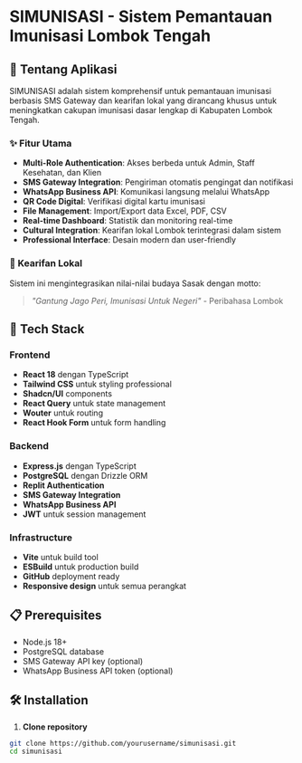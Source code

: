 # SIMUNISASI - Sistem Pemantauan Imunisasi Lombok Tengah

## 🏥 Tentang Aplikasi

SIMUNISASI adalah sistem komprehensif untuk pemantauan imunisasi berbasis SMS Gateway dan kearifan lokal yang dirancang khusus untuk meningkatkan cakupan imunisasi dasar lengkap di Kabupaten Lombok Tengah.

### ✨ Fitur Utama

- **Multi-Role Authentication**: Akses berbeda untuk Admin, Staff Kesehatan, dan Klien
- **SMS Gateway Integration**: Pengiriman otomatis pengingat dan notifikasi
- **WhatsApp Business API**: Komunikasi langsung melalui WhatsApp
- **QR Code Digital**: Verifikasi digital kartu imunisasi
- **File Management**: Import/Export data Excel, PDF, CSV
- **Real-time Dashboard**: Statistik dan monitoring real-time
- **Cultural Integration**: Kearifan lokal Lombok terintegrasi dalam sistem
- **Professional Interface**: Desain modern dan user-friendly

### 🎯 Kearifan Lokal

Sistem ini mengintegrasikan nilai-nilai budaya Sasak dengan motto:
> *"Gantung Jago Peri, Imunisasi Untuk Negeri"* - Peribahasa Lombok

## 🚀 Tech Stack

### Frontend
- **React 18** dengan TypeScript
- **Tailwind CSS** untuk styling professional
- **Shadcn/UI** components
- **React Query** untuk state management
- **Wouter** untuk routing
- **React Hook Form** untuk form handling

### Backend
- **Express.js** dengan TypeScript
- **PostgreSQL** dengan Drizzle ORM
- **Replit Authentication** 
- **SMS Gateway Integration**
- **WhatsApp Business API**
- **JWT** untuk session management

### Infrastructure
- **Vite** untuk build tool
- **ESBuild** untuk production build
- **GitHub** deployment ready
- **Responsive design** untuk semua perangkat

## 📋 Prerequisites

- Node.js 18+ 
- PostgreSQL database
- SMS Gateway API key (optional)
- WhatsApp Business API token (optional)

## 🛠️ Installation

1. **Clone repository**
```bash
git clone https://github.com/yourusername/simunisasi.git
cd simunisasi
